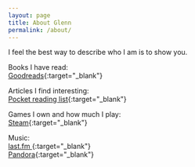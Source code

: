 ```yaml
---
layout: page
title: About Glenn
permalink: /about/
---
```


I feel the best way to describe who I am is to show you.

Books I have read:  
[Goodreads](https://www.goodreads.com/review/list/57580121?shelf=read){:target="_blank"}


Articles I find interesting:  
[Pocket reading list](http://sharedli.st/glennsandoval){:target="_blank"}

Games I own and how much I play:  
[Steam](https://steamcommunity.com/id/taocoyote){:target="_blank"}

Music:  
[last.fm  ](http://www.last.fm/user/TaoCoyote){:target="_blank"}  
[Pandora](http://www.pandora.com/profile/glenn.sandoval){:target="_blank"}

